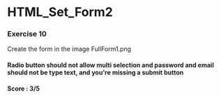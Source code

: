 # HTML_Set_Form2

### Exercise 10
Create the form in the image FullForm1.png

#### Radio button should not allow multi selection and password and email should not be type text, and you're missing a submit button
#### Score : 3/5